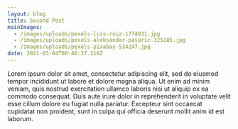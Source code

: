 ```yaml
---
layout: blog
title: Second Post
mainImages:
  - /images/uploads/pexels-luis-ruiz-1774931.jpg
  - /images/uploads/pexels-aleksandar-pasaric-325185.jpg
  - /images/uploads/pexels-pixabay-534247.jpg
date: 2021-03-04T00:46:37.218Z
---
```

Lorem ipsum dolor sit amet, consectetur adipiscing elit, sed do eiusmod tempor incididunt ut labore et dolore magna aliqua. Ut enim ad minim veniam, quis nostrud exercitation ullamco laboris nisi ut aliquip ex ea commodo consequat. Duis aute irure dolor in reprehenderit in voluptate velit esse cillum dolore eu fugiat nulla pariatur. Excepteur sint occaecat cupidatat non proident, sunt in culpa qui officia deserunt mollit anim id est laborum.